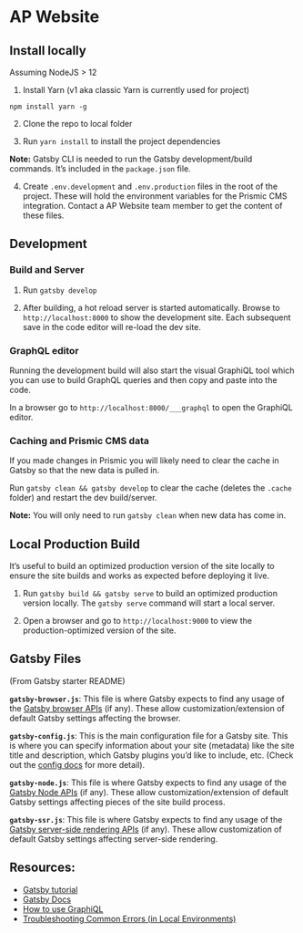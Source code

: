 # AP Website

## Install locally

Assuming NodeJS > 12

1. Install Yarn (v1 aka classic Yarn is currently used for project)

```
npm install yarn -g
```

2. Clone the repo to local folder

3. Run `yarn install` to install the project dependencies

**Note:** Gatsby CLI is needed to run the Gatsby development/build commands. It’s included in the `package.json` file.

4. Create `.env.development` and `.env.production` files in the root of the project. These will hold the environment variables for the Prismic CMS integration. Contact a AP Website team member to get the content of these files.

## Development

### Build and Server

1. Run `gatsby develop`

2. After building, a hot reload server is started automatically. Browse to `http://localhost:8000` to show the development site. Each subsequent save in the code editor will re-load the dev site.

### GraphQL editor

Running the development build will also start the visual GraphiQL tool which you can use to build GraphQL queries and then copy and paste into the code.

In a browser go to `http://localhost:8000/___graphql` to open the GraphiQL editor. 

### Caching and Prismic CMS data

If you made changes in Prismic you will likely need to clear the cache in Gatsby so that the new data is pulled in.

Run `gatsby clean && gatsby develop` to clear the cache (deletes the `.cache` folder) and restart the dev build/server.

**Note:** You will only need to run `gatsby clean` when new data has come in.

## Local Production Build

It’s useful to build an optimized production version of the site locally to ensure the site builds and works as expected before deploying it live.

1. Run `gatsby build && gatsby serve` to build an optimized production version locally. The `gatsby serve` command will start a local server. 

2. Open a browser and go to `http://localhost:9000` to view the production-optimized version of the site.

## Gatsby Files

(From Gatsby starter README)

**`gatsby-browser.js`**: This file is where Gatsby expects to find any usage of the [Gatsby browser APIs](https://www.gatsbyjs.org/docs/browser-apis/) (if any). These allow customization/extension of default Gatsby settings affecting the browser.

**`gatsby-config.js`**: This is the main configuration file for a Gatsby site. This is where you can specify information about your site (metadata) like the site title and description, which Gatsby plugins you’d like to include, etc. (Check out the [config docs](https://www.gatsbyjs.org/docs/gatsby-config/) for more detail).

**`gatsby-node.js`**: This file is where Gatsby expects to find any usage of the [Gatsby Node APIs](https://www.gatsbyjs.org/docs/node-apis/) (if any). These allow customization/extension of default Gatsby settings affecting pieces of the site build process.

**`gatsby-ssr.js`**: This file is where Gatsby expects to find any usage of the [Gatsby server-side rendering APIs](https://www.gatsbyjs.org/docs/ssr-apis/) (if any). These allow customization of default Gatsby settings affecting server-side rendering.

## Resources:

* [Gatsby tutorial](https://www.gatsbyjs.org/tutorial/)
* [Gatsby Docs](https://www.gatsbyjs.org/docs/)
* [How to use GraphiQL](https://www.gatsbyjs.com/docs/how-to/querying-data/running-queries-with-graphiql/#how-to-use-graphiql)
* [Troubleshooting Common Errors (in Local Environments)](https://www.gatsbyjs.com/docs/how-to/local-development/troubleshooting-common-errors/)